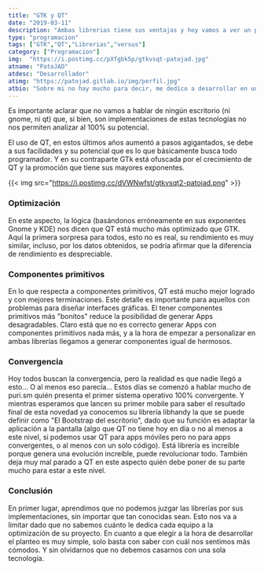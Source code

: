 ```yaml
---
title: "GTK y QT"
date: "2019-03-11"
description: "Ambas librerias tiene sus ventajas y hoy vamos a ver un poco mas afondo mas informacion sobre ambas"
type: "programacion"
tags: ["GTK","QT","Librerias","versus"]
category: ["Programacion"]
img:  "https://i.postimg.cc/pXfgbk5p/gtkvsqt-patojad.jpg"
atname: "PatoJAD"
atdesc: "Desarrollador"
atimg: "https://patojad.gitlab.io/img/perfil.jpg"
atbio: "Sobre mi no hay mucho para decir, me dedico a desarrollar en una empresa de telecomunicaciones, utilizo linux desde el 2012 y hace años que es mi sistema operativo main. Soy una persona que busca crecer profesionalmente sin dejar de divertirse y hacer lo que me gusta. Siempre digo que cuando un proyecto sale es importante agradecer, por lo cual les recomiendo a todos leer la seccion Agreadecimientos en la cual me tome un tiempito para poder agradecer a todos y cada uno de los que hicieron posible todo esto."
---
```


Es importante aclarar que no vamos a hablar de ningún escritorio (ni gnome, ni qt) que, si bien, son implementaciones de estas tecnologías no nos permiten analizar al 100% su potencial.

El uso de QT, en estos últimos años aumentó a pasos agigantados, se debe a sus facilidades y su potencial que es lo que básicamente busca todo programador. Y en su contraparte  GTk está ofuscada por el crecimiento de QT y la promoción que tiene sus mayores exponentes.

{{< img src="https://i.postimg.cc/dVWNwfst/gtkvsqt2-patojad.png" >}}

### Optimización

En este aspecto, la lógica (basándonos erróneamente en sus exponentes Gnome y KDE) nos dicen que QT está mucho más optimizado que GTK. Aquí la primera sorpresa para todos, esto no es real, su rendimiento es muy similar, incluso, por los datos obtenidos, se podría afirmar que la diferencia de rendimiento es despreciable.


### Componentes primitivos

En lo que respecta a componentes primitivos, QT está mucho mejor logrado y con mejores terminaciones. Este detalle es importante para aquellos con problemas para diseñar interfaces gráficas. El tener componentes primitivos más "bonitos" reduce la posibilidad de generar Apps desagradables.
Claro está que no es correcto generar Apps con componentes primitivos nada más, y a la hora de empezar a personalizar en ambas librerías llegamos a generar componentes igual de hermosos.


### Convergencia

Hoy todos buscan la convergencia, pero la realidad es que nadie llegó a esto... O al menos eso parecía...
Estos días se comenzó a hablar mucho de puri.sm quién presenta el primer sistema operativo 100% convergente. Y mientras esperamos que lancen su primer mobile para saber el resultado final de esta novedad ya conocemos su librería libhandy la que se puede definir como "El Bootstrap del escritorio", dado que su función es adaptar la aplicación a la pantalla (algo que QT no tiene hoy en día o no al menos a este nivel, si podemos usar QT para apps móviles pero no para apps convergentes, o al menos con un solo código).
Está librería es increíble porque genera una evolución increíble, puede revolucionar todo. También deja muy mal parado a QT en este aspecto quién debe poner de su parte mucho para estar a este nivel.

### Conclusión

En primer lugar, aprendimos que no podemos juzgar las librerías por sus implementaciones, sin importar que tan conocidas sean. Esto nos va a limitar dado que no sabemos cuánto le dedica cada equipo a la optimización de su proyecto.
En cuanto a que elegir a la hora de desarrollar el planteo es muy simple, solo basta con saber con cuál nos sentimos más cómodos. Y sin olvidarnos que no debemos casarnos con una sola tecnología.
